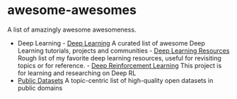 # awesome-awesomes
A list of amazingly awesome awesomeness.

- Deep Learning
		- [Deep Learning](https://github.com/ChristosChristofidis/awesome-deep-learning) A curated list of awesome Deep Learning tutorials, projects and communities
		- [Deep Learning Resources](https://github.com/guillaume-chevalier/awesome-deep-learning-resources) Rough list of my favorite deep learning resources, useful for revisiting topics or for reference.
		- [Deep Reinforcement Learning](https://github.com/tigerneil/awesome-deep-rl) This project is for learning and researching on Deep RL
- [Public Datasets](https://github.com/awesomedata/awesome-public-datasets) A topic-centric list of high-quality open datasets in public domains
